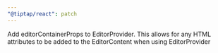 ```yaml
---
"@tiptap/react": patch
---
```


Add editorContainerProps to EditorProvider. This allows for any HTML attributes to be added to the EditorContent when using EditorProvider
